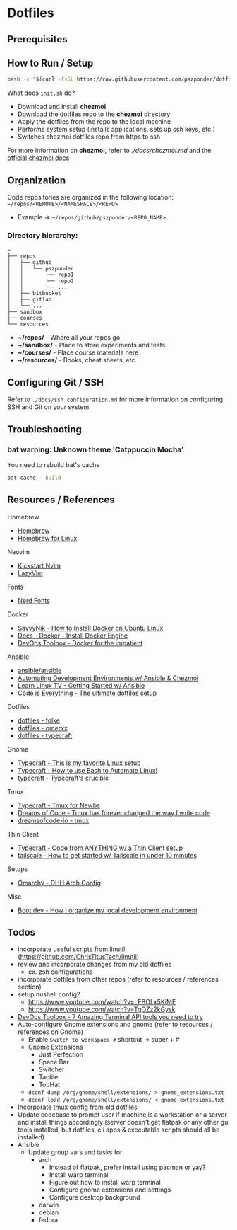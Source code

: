 # Dotfiles

## Prerequisites

## How to Run / Setup

```sh
bash -c "$(curl -fsSL https://raw.githubusercontent.com/pszponder/dotfiles/main/run.sh)"
```

What does `init.sh` do?
- Download and install **chezmoi**
- Download the dotfiles repo to the **chezmoi** directory
- Apply the dotfiles from the repo to the local machine
- Performs system setup (installs applications, sets up ssh keys, etc.)
- Switches chezmoi dotfiles repo from https to ssh

For more information on **chezmoi**, refer to *./docs/chezmoi.md* and the [official chezmoi docs](https://www.chezmoi.io/)

## Organization

Code repositories are organized in the following location: `~/repos/<REMOTE>/<NAMESPACE>/<REPO>`
- Example => `~/repos/github/pszponder/<REPO_NAME>`

### Directory hierarchy:

```
~
├── repos
│   ├── github
│   │   └── pszponder
│   │       ├── repo1
│   │       ├── repo2
│   │       └── ...
│   ├── bitbucket
│   ├── gitlab
│   └── ...
├── sandbox
├── courses
└── resources
```

- **~/repos/** - Where all your repos go
- **~/sandbox/** - Place to store experiments and tests
- **~/courses/** - Place course materials here
- **~/resources/** - Books, cheat sheets, etc.

## Configuring Git / SSH

Refer to `./docs/ssh_configuration.md` for more information on configuring SSH and Git on your system

## Troubleshooting

### bat warning: Unknown theme 'Catppuccin Mocha'

You need to rebuild bat's cache

```sh
bat cache --build
```

## Resources / References

Homebrew
- [Homebrew](https://brew.sh/)
- [Homebrew for Linux](https://docs.brew.sh/Homebrew-on-Linux)

Neovim
- [Kickstart Nvim](https://github.com/nvim-lua/kickstart.nvim)
- [LazyVim](https://github.com/LazyVim/LazyVim)

Fonts
- [Nerd Fonts](https://github.com/ryanoasis/nerd-fonts)

Docker
- [SavvyNik - How to Install Docker on Ubuntu Linux](https://www.youtube.com/watch?v=tjqd1Fxo6HQ)
- [Docs - Docker - Install Docker Engine](https://docs.docker.com/engine/install/)
- [DevOps Toolbox - Docker for the impatient](https://www.youtube.com/watch?v=lSZDWY80rPw)

Ansible
- [ansible/ansible](https://github.com/ansible/ansible)
- [Automating Development Environments w/ Ansible & Chezmoi](https://www.youtube.com/watch?v=P4nI1VhoN2Y)
- [Learn Linux TV - Getting Started w/ Ansible](https://www.youtube.com/playlist?list=PLT98CRl2KxKEUHie1m24-wkyHpEsa4Y70)
- [Code is Everything - The ultimate dotfiles setup](https://www.youtube.com/watch?v=-RkANM9FfTM)

Dotfiles
- [dotfiles - folke](https://github.com/folke/dot)
- [dotfiles - omerxx](https://github.com/omerxx/dotfiles)
- [dotfiles - typecraft](https://github.com/typecraft-dev/dotfiles)

Gnome
- [Typecraft - This is my favorite Linux setup](https://www.youtube.com/watch?v=O1kZd1f724U)
- [Typecraft - How to use Bash to Automate Linux!](https://www.youtube.com/watch?v=62mygqukbYk)
- [typecraft - Typecraft's crucible](https://github.com/typecraft-dev/crucible)

Tmux
- [Typecraft - Tmux for Newbs](https://typecraft.dev/tmux-for-newbs)
- [Dreams of Code - Tmux has forever changed the way I write code](https://www.youtube.com/watch?v=DzNmUNvnB04)
- [dreamsofcode-io - tmux](https://github.com/dreamsofcode-io/tmux/blob/main/tmux.conf)

Thin Client
- [Typecraft - Code from ANYTHING w/ a Thin Client setup](https://youtu.be/ZqfrtoqAGWs?si=RIwve_hdzK6wjAB9)
- [tailscale - How to get started w/ Tailscale in under 10 minutes](https://youtu.be/sPdvyR7bLqI?si=WAc2ZX9MKMZoJxpc)

Setups
- [Omarchy - DHH Arch Config](https://omarchy.org/)

Misc
- [Boot.dev - How I organize my local development environment](https://blog.boot.dev/misc/how-i-organize-my-local-development-environment/)


## Todos

- incorporate useful scripts from linutil (https://github.com/ChrisTitusTech/linutil)
- review and incorporate changes from my old dotfiles
    - ex. zsh configurations
- incorporate dotfiles from other repos (refer to resources / references section)
- setup nushell config?
    - https://www.youtube.com/watch?v=LFBOLx5KiME
    - https://www.youtube.com/watch?v=TgQZz2kGysk
- [DevOps Toolbox - 7 Amazing Terminal API tools you need to try](https://www.youtube.com/watch?v=eyXxEBZMVQI)
- Auto-configure Gnome extensions and gnome (refer to resources / references on Gnome)
    - Enable `Switch to workspace #` shortcut -> super + #
    - Gnome Extensions
        - Just Perfection
        - Space Bar
        - Switcher
        - Tactile
        - TopHat
    - `dconf dump /org/gnome/shell/extensions/ > gnome_extensions.txt`
    - `dconf load /org/gnome/shell/extensions/ < gnome_extensions.txt`
- Incorporate tmux config from old dotfiles
- Update codebase to prompt user if machine is a workstation or a server and install things accordingly (server doesn't get flatpak or any other gui tools installed, but dotfiles, cli apps & executable scripts should all be installed)
- Ansible
    - Update group vars and tasks for
        - arch
            - Instead of flatpak, prefer install using pacman or yay?
            - Install warp terminal
            - Figure out how to install warp terminal
            - Configure gnome extensions and settings
            - Configure desktop background
        - darwin
        - debian
        - fedora